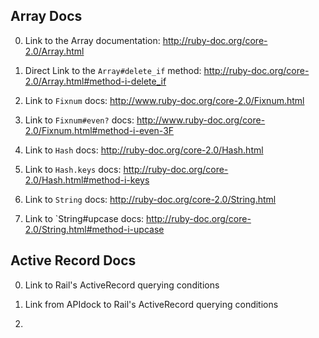 ## Array Docs

0) Link to the Array documentation:
http://ruby-doc.org/core-2.0/Array.html

1) Direct Link to the `Array#delete_if` method:
http://ruby-doc.org/core-2.0/Array.html#method-i-delete_if

2) Link to `Fixnum` docs:
http://www.ruby-doc.org/core-2.0/Fixnum.html

3) Link to `Fixnum#even?` docs:
http://www.ruby-doc.org/core-2.0/Fixnum.html#method-i-even-3F

4) Link to `Hash` docs:
http://ruby-doc.org/core-2.0/Hash.html

5) Link to `Hash.keys` docs:
http://ruby-doc.org/core-2.0/Hash.html#method-i-keys

6) Link to `String` docs:
http://ruby-doc.org/core-2.0/String.html

7) Link to `String#upcase docs:
http://ruby-doc.org/core-2.0/String.html#method-i-upcase


## Active Record Docs


0) Link to Rail's ActiveRecord querying conditions 

1) Link from APIdock to Rail's ActiveRecord querying conditions  

2) 